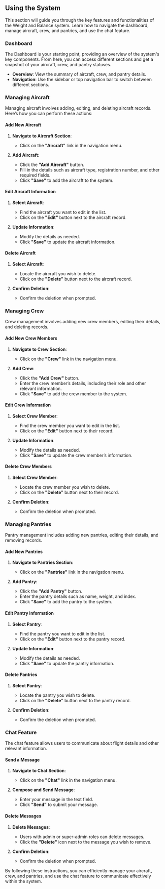 ## Using the System

This section will guide you through the key features and functionalities of the Weight and Balance system. Learn how to navigate the dashboard, manage aircraft, crew, and pantries, and use the chat feature.

### Dashboard

The Dashboard is your starting point, providing an overview of the system's key components. From here, you can access different sections and get a snapshot of your aircraft, crew, and pantry statuses.

- **Overview**: View the summary of aircraft, crew, and pantry details.
- **Navigation**: Use the sidebar or top navigation bar to switch between different sections.

### Managing Aircraft

Managing aircraft involves adding, editing, and deleting aircraft records. Here’s how you can perform these actions:

#### Add New Aircraft

1. **Navigate to Aircraft Section**:
   - Click on the **"Aircraft"** link in the navigation menu.

2. **Add Aircraft**:
   - Click the **"Add Aircraft"** button.
   - Fill in the details such as aircraft type, registration number, and other required fields.
   - Click **"Save"** to add the aircraft to the system.

#### Edit Aircraft Information

1. **Select Aircraft**:
   - Find the aircraft you want to edit in the list.
   - Click on the **"Edit"** button next to the aircraft record.

2. **Update Information**:
   - Modify the details as needed.
   - Click **"Save"** to update the aircraft information.

#### Delete Aircraft

1. **Select Aircraft**:
   - Locate the aircraft you wish to delete.
   - Click on the **"Delete"** button next to the aircraft record.

2. **Confirm Deletion**:
   - Confirm the deletion when prompted.

### Managing Crew

Crew management involves adding new crew members, editing their details, and deleting records.

#### Add New Crew Members

1. **Navigate to Crew Section**:
   - Click on the **"Crew"** link in the navigation menu.

2. **Add Crew**:
   - Click the **"Add Crew"** button.
   - Enter the crew member’s details, including their role and other relevant information.
   - Click **"Save"** to add the crew member to the system.

#### Edit Crew Information

1. **Select Crew Member**:
   - Find the crew member you want to edit in the list.
   - Click on the **"Edit"** button next to their record.

2. **Update Information**:
   - Modify the details as needed.
   - Click **"Save"** to update the crew member’s information.

#### Delete Crew Members

1. **Select Crew Member**:
   - Locate the crew member you wish to delete.
   - Click on the **"Delete"** button next to their record.

2. **Confirm Deletion**:
   - Confirm the deletion when prompted.

### Managing Pantries

Pantry management includes adding new pantries, editing their details, and removing records.

#### Add New Pantries

1. **Navigate to Pantries Section**:
   - Click on the **"Pantries"** link in the navigation menu.

2. **Add Pantry**:
   - Click the **"Add Pantry"** button.
   - Enter the pantry details such as name, weight, and index.
   - Click **"Save"** to add the pantry to the system.

#### Edit Pantry Information

1. **Select Pantry**:
   - Find the pantry you want to edit in the list.
   - Click on the **"Edit"** button next to the pantry record.

2. **Update Information**:
   - Modify the details as needed.
   - Click **"Save"** to update the pantry information.

#### Delete Pantries

1. **Select Pantry**:
   - Locate the pantry you wish to delete.
   - Click on the **"Delete"** button next to the pantry record.

2. **Confirm Deletion**:
   - Confirm the deletion when prompted.

### Chat Feature

The chat feature allows users to communicate about flight details and other relevant information.

#### Send a Message

1. **Navigate to Chat Section**:
   - Click on the **"Chat"** link in the navigation menu.

2. **Compose and Send Message**:
   - Enter your message in the text field.
   - Click **"Send"** to submit your message.

#### Delete Messages

1. **Delete Messages**:
   - Users with admin or super-admin roles can delete messages.
   - Click the **"Delete"** icon next to the message you wish to remove.

2. **Confirm Deletion**:
   - Confirm the deletion when prompted.

By following these instructions, you can efficiently manage your aircraft, crew, and pantries, and use the chat feature to communicate effectively within the system.
